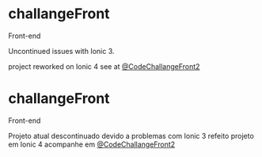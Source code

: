 # challangeFront
Front-end

Uncontinued issues with Ionic 3.

project reworked on Ionic 4
see at [@CodeChallangeFront2](https://github.com/Jhonegao/codechallangefront2) 

# challangeFront
Front-end

Projeto atual descontinuado devido a problemas com Ionic 3
refeito projeto em Ionic 4
acompanhe em [@CodeChallangeFront2](https://github.com/Jhonegao/codechallangefront2) 
